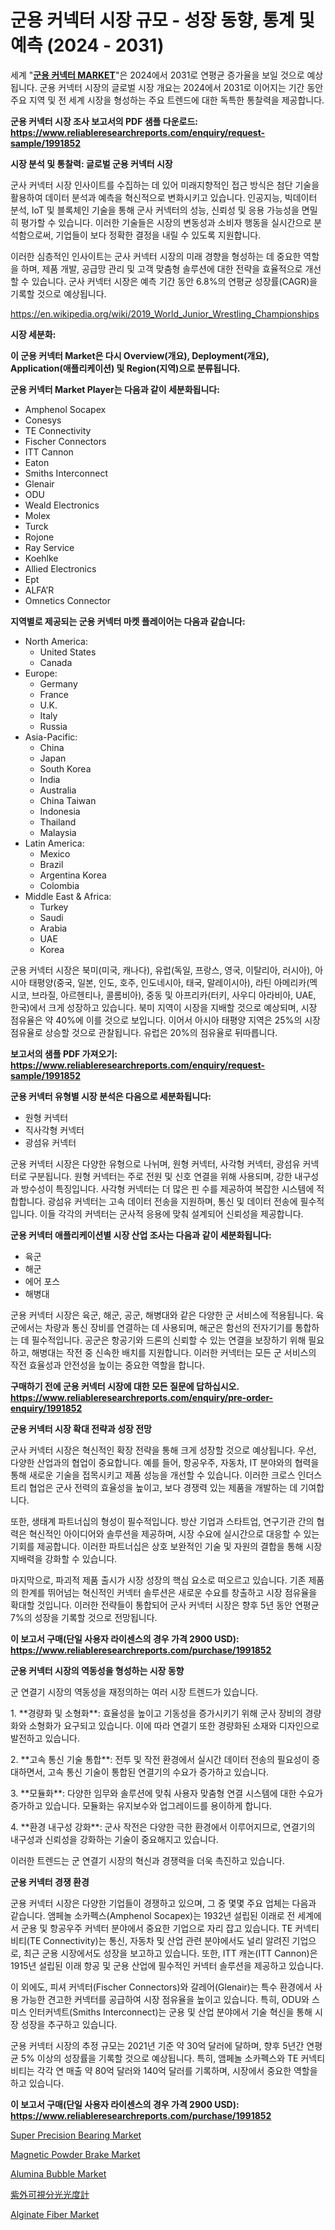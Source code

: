 <p><h1>군용 커넥터 시장 규모 - 성장 동향, 통계 및 예측 (2024 - 2031)</h1></p><p>세계 "<strong><a href="https://www.reliableresearchreports.com/military-connectors-r1991852">군용 커넥터 MARKET</a></strong>"은 2024에서 2031로 연평균 증가율을 보일 것으로 예상됩니다. 군용 커넥터 시장의 글로벌 시장 개요는 2024에서 2031로 이어지는 기간 동안 주요 지역 및 전 세계 시장을 형성하는 주요 트렌드에 대한 독특한 통찰력을 제공합니다.</p>
<p><strong>군용 커넥터 시장 조사 보고서의 PDF 샘플 다운로드: <a href="https://www.reliableresearchreports.com/enquiry/request-sample/1991852">https://www.reliableresearchreports.com/enquiry/request-sample/1991852</a></strong></p>
<p><strong>시장 분석 및 통찰력: 글로벌 군용 커넥터 시장</strong></p>
<p><p>군사 커넥터 시장 인사이트를 수집하는 데 있어 미래지향적인 접근 방식은 첨단 기술을 활용하여 데이터 분석과 예측을 혁신적으로 변화시키고 있습니다. 인공지능, 빅데이터 분석, IoT 및 블록체인 기술을 통해 군사 커넥터의 성능, 신뢰성 및 응용 가능성을 면밀히 평가할 수 있습니다. 이러한 기술들은 시장의 변동성과 소비자 행동을 실시간으로 분석함으로써, 기업들이 보다 정확한 결정을 내릴 수 있도록 지원합니다. </p><p>이러한 심층적인 인사이트는 군사 커넥터 시장의 미래 경향을 형성하는 데 중요한 역할을 하며, 제품 개발, 공급망 관리 및 고객 맞춤형 솔루션에 대한 전략을 효율적으로 개선할 수 있습니다. 군사 커넥터 시장은 예측 기간 동안 6.8%의 연평균 성장률(CAGR)을 기록할 것으로 예상됩니다.</p></p>
<p><a href="%7CAUTHORITHY_DOMAIN_URL%7C">https://en.wikipedia.org/wiki/2019_World_Junior_Wrestling_Championships</a></p>
<p><strong>시장 세분화:</strong></p>
<p><strong>이 군용 커넥터 Market은 다시 Overview(개요), Deployment(개요), Application(애플리케이션) 및 Region(지역)으로 분류됩니다.</strong></p>
<p><strong>군용 커넥터 Market Player는 다음과 같이 세분화됩니다:</strong></p>
<p><ul><li>Amphenol Socapex</li><li>Conesys</li><li>TE Connectivity</li><li>Fischer Connectors</li><li>ITT Cannon</li><li>Eaton</li><li>Smiths Interconnect</li><li>Glenair</li><li>ODU</li><li>Weald Electronics</li><li>Molex</li><li>Turck</li><li>Rojone</li><li>Ray Service</li><li>Koehlke</li><li>Allied Electronics</li><li>Ept</li><li>ALFA’R</li><li>Omnetics Connector</li></ul></p>
<p><strong>지역별로 제공되는 군용 커넥터 마켓 플레이어는 다음과 같습니다:</strong></p>
<p><ul>
    <li>
        North America:
        <ul>
            <li>United States</li>
            <li>Canada</li>
        </ul>
    </li>
    <li>
        Europe:
        <ul>
            <li>Germany</li>
            <li>France</li>
            <li>U.K.</li>
            <li>Italy</li>
            <li>Russia</li>
        </ul>
    </li>
    <li>
        Asia-Pacific:
        <ul>
            <li>China</li>
            <li>Japan</li>
            <li>South Korea</li>
            <li>India</li>
            <li>Australia</li>
            <li>China Taiwan</li>
            <li>Indonesia</li>
            <li>Thailand</li>
            <li>Malaysia</li>
        </ul>
    </li>
    <li>
        Latin America:
        <ul>
            <li>Mexico</li>
            <li>Brazil</li>
            <li>Argentina Korea</li>
            <li>Colombia</li>
        </ul>
    </li>
    <li>
        Middle East & Africa:
        <ul>
            <li>Turkey</li>
            <li>Saudi</li>
            <li>Arabia</li>
            <li>UAE</li>
            <li>Korea</li>
        </ul>
    </li>
    </ul></p>
<p><p>군용 커넥터 시장은 북미(미국, 캐나다), 유럽(독일, 프랑스, 영국, 이탈리아, 러시아), 아시아 태평양(중국, 일본, 인도, 호주, 인도네시아, 태국, 말레이시아), 라틴 아메리카(멕시코, 브라질, 아르헨티나, 콜롬비아), 중동 및 아프리카(터키, 사우디 아라비아, UAE, 한국)에서 크게 성장하고 있습니다. 북미 지역이 시장을 지배할 것으로 예상되며, 시장 점유율은 약 40%에 이를 것으로 보입니다. 이어서 아시아 태평양 지역은 25%의 시장 점유율로 상승할 것으로 관찰됩니다. 유럽은 20%의 점유율로 뒤따릅니다.</p></p>
<p><strong>보고서의 샘플 PDF 가져오기: <a href="https://www.reliableresearchreports.com/enquiry/request-sample/1991852">https://www.reliableresearchreports.com/enquiry/request-sample/1991852</a></strong></p>
<p><strong>군용 커넥터 유형별 시장 분석은 다음으로 세분화됩니다:</strong></p>
<p><ul><li>원형 커넥터</li><li>직사각형 커넥터</li><li>광섬유 커넥터</li></ul></p>
<p><p>군용 커넥터 시장은 다양한 유형으로 나뉘며, 원형 커넥터, 사각형 커넥터, 광섬유 커넥터로 구분됩니다. 원형 커넥터는 주로 전원 및 신호 연결을 위해 사용되며, 강한 내구성과 방수성이 특징입니다. 사각형 커넥터는 더 많은 핀 수를 제공하여 복잡한 시스템에 적합합니다. 광섬유 커넥터는 고속 데이터 전송을 지원하며, 통신 및 데이터 전송에 필수적입니다. 이들 각각의 커넥터는 군사적 응용에 맞춰 설계되어 신뢰성을 제공합니다.</p></p>
<p><strong>군용 커넥터 애플리케이션별 시장 산업 조사는 다음과 같이 세분화됩니다:</strong></p>
<p><ul><li>육군</li><li>해군</li><li>에어 포스</li><li>해병대</li></ul></p>
<p><p>군용 커넥터 시장은 육군, 해군, 공군, 해병대와 같은 다양한 군 서비스에 적용됩니다. 육군에서는 차량과 통신 장비를 연결하는 데 사용되며, 해군은 함선의 전자기기를 통합하는 데 필수적입니다. 공군은 항공기와 드론의 신뢰할 수 있는 연결을 보장하기 위해 필요하고, 해병대는 작전 중 신속한 배치를 지원합니다. 이러한 커넥터는 모든 군 서비스의 작전 효율성과 안전성을 높이는 중요한 역할을 합니다.</p></p>
<p><strong>구매하기 전에 군용 커넥터 시장에 대한 모든 질문에 답하십시오. <a href="https://www.reliableresearchreports.com/enquiry/pre-order-enquiry/1991852">https://www.reliableresearchreports.com/enquiry/pre-order-enquiry/1991852</a></strong></p>
<p><strong>군용 커넥터 시장 확대 전략과 성장 전망</strong></p>
<p><p>군사 커넥터 시장은 혁신적인 확장 전략을 통해 크게 성장할 것으로 예상됩니다. 우선, 다양한 산업과의 협업이 중요합니다. 예를 들어, 항공우주, 자동차, IT 분야와의 협력을 통해 새로운 기술을 접목시키고 제품 성능을 개선할 수 있습니다. 이러한 크로스 인더스트리 협업은 군사 전력의 효율성을 높이고, 보다 경쟁력 있는 제품을 개발하는 데 기여합니다.</p><p>또한, 생태계 파트너십의 형성이 필수적입니다. 방산 기업과 스타트업, 연구기관 간의 협력은 혁신적인 아이디어와 솔루션을 제공하며, 시장 수요에 실시간으로 대응할 수 있는 기회를 제공합니다. 이러한 파트너십은 상호 보완적인 기술 및 자원의 결합을 통해 시장 지배력을 강화할 수 있습니다.</p><p>마지막으로, 파괴적 제품 출시가 시장 성장의 핵심 요소로 떠오르고 있습니다. 기존 제품의 한계를 뛰어넘는 혁신적인 커넥터 솔루션은 새로운 수요를 창출하고 시장 점유율을 확대할 것입니다. 이러한 전략들이 통합되어 군사 커넥터 시장은 향후 5년 동안 연평균 7%의 성장을 기록할 것으로 전망됩니다.</p></p>
<p><strong>이 보고서 구매(단일 사용자 라이센스의 경우 가격 2900 USD): <a href="https://www.reliableresearchreports.com/purchase/1991852">https://www.reliableresearchreports.com/purchase/1991852</a></strong></p>
<p><strong>군용 커넥터 시장의 역동성을 형성하는 시장 동향</strong></p>
<p><p>군 연결기 시장의 역동성을 재정의하는 여러 시장 트렌드가 있습니다.</p><p>1. **경량화 및 소형화**: 효율성을 높이고 기동성을 증가시키기 위해 군사 장비의 경량화와 소형화가 요구되고 있습니다. 이에 따라 연결기 또한 경량화된 소재와 디자인으로 발전하고 있습니다.</p><p>2. **고속 통신 기술 통합**: 전투 및 작전 환경에서 실시간 데이터 전송의 필요성이 증대하면서, 고속 통신 기술이 통합된 연결기의 수요가 증가하고 있습니다.</p><p>3. **모듈화**: 다양한 임무와 솔루션에 맞춰 사용자 맞춤형 연결 시스템에 대한 수요가 증가하고 있습니다. 모듈화는 유지보수와 업그레이드를 용이하게 합니다.</p><p>4. **환경 내구성 강화**: 군사 작전은 다양한 극한 환경에서 이루어지므로, 연결기의 내구성과 신뢰성을 강화하는 기술이 중요해지고 있습니다.</p><p>이러한 트렌드는 군 연결기 시장의 혁신과 경쟁력을 더욱 촉진하고 있습니다.</p></p>
<p><strong>군용 커넥터 경쟁 환경</strong></p>
<p><p>군용 커넥터 시장은 다양한 기업들이 경쟁하고 있으며, 그 중 몇몇 주요 업체는 다음과 같습니다. 앰페놀 소카펙스(Amphenol Socapex)는 1932년 설립된 이래로 전 세계에서 군용 및 항공우주 커넥터 분야에서 중요한 기업으로 자리 잡고 있습니다. TE 커넥티비티(TE Connectivity)는 통신, 자동차 및 산업 관련 분야에서도 널리 알려진 기업으로, 최근 군용 시장에서도 성장을 보고하고 있습니다. 또한, ITT 캐논(ITT Cannon)은 1915년 설립된 이래 항공 및 군용 산업에 필수적인 커넥터 솔루션을 제공하고 있습니다.</p><p>이 외에도, 피셔 커넥터(Fischer Connectors)와 갈레어(Glenair)는 특수 환경에서 사용 가능한 견고한 커넥터를 공급하여 시장 점유율을 높이고 있습니다. 특히, ODU와 스미스 인터커넥트(Smiths Interconnect)는 군용 및 산업 분야에서 기술 혁신을 통해 시장 성장을 추구하고 있습니다.</p><p>군용 커넥터 시장의 추정 규모는 2021년 기준 약 30억 달러에 달하며, 향후 5년간 연평균 5% 이상의 성장률을 기록할 것으로 예상됩니다. 특히, 앰페놀 소카펙스와 TE 커넥티비티는 각각 연 매출 약 80억 달러와 140억 달러를 기록하며, 시장에서 중요한 역할을 하고 있습니다.</p></p>
<p><strong>이 보고서 구매(단일 사용자 라이센스의 경우 가격 2900 USD): <a href="https://www.reliableresearchreports.com/purchase/1991852">https://www.reliableresearchreports.com/purchase/1991852</a></strong></p>
<p><p><a href="https://github.com/WillowBruen/Market-Research-Report-List-1/blob/main/super-precision-bearing-market.md">Super Precision Bearing Market</a></p><p><a href="https://medium.com/@charles.fisher4346/the-magnetic-powder-brake-market-research-report-provides-an-in-depth-and-up-to-date-analysis-of-daf450248d26">Magnetic Powder Brake Market</a></p><p><a href="https://issuu.com/reportprime-2/docs/alumina-bubble-market-size-2030.ppt_5ae67b2a1eac3c">Alumina Bubble Market</a></p><p><a href="https://medium.com/@giannicrona2023/ultraviolet-visible-spectrophotometer-market-%E3%81%AF-%E3%82%B3%E3%82%B9%E3%83%88%E7%AE%A1%E7%90%86%E3%81%A8%E5%8A%B9%E7%8E%87%E5%90%91%E4%B8%8A%E3%82%92%E5%84%AA%E5%85%88%E3%81%97%E3%81%BE%E3%81%99-%E3%81%95%E3%82%89%E3%81%AB-%E5%A0%B1%E5%91%8A%E6%9B%B8%E3%81%AF%E5%B8%82%E5%A0%B4%E3%81%AE%E9%9C%80%E8%A6%81%E9%9D%A2%E3%81%A8%E4%BE%9B%E7%B5%A6%E9%9D%A2%E3%81%AE%E4%B8%A1%E6%96%B9%E3%82%92%E3%82%AB%E3%83%90%E3%83%BC%E3%81%97%E3%81%A6%E3%81%84%E3%81%BE%E3%81%99-319297382db2">紫外可視分光光度計</a></p><p><a href="https://issuu.com/reportprime-2/docs/alginate-fiber-market-size-2030.ppt_ff2a00d41d9c1c">Alginate Fiber Market</a></p></p>